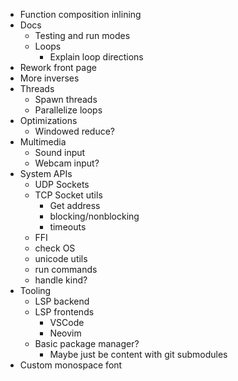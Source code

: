 - Function composition inlining
- Docs
  - Testing and run modes
  - Loops
    - Explain loop directions
- Rework front page
- More inverses
- Threads
  - Spawn threads
  - Parallelize loops
- Optimizations
  - Windowed reduce?
- Multimedia
  - Sound input
  - Webcam input?
- System APIs
  - UDP Sockets
  - TCP Socket utils
    - Get address
    - blocking/nonblocking
    - timeouts
  - FFI
  - check OS
  - unicode utils
  - run commands
  - handle kind?
- Tooling
  - LSP backend
  - LSP frontends
    - VSCode
    - Neovim
  - Basic package manager?
    - Maybe just be content with git submodules
- Custom monospace font
